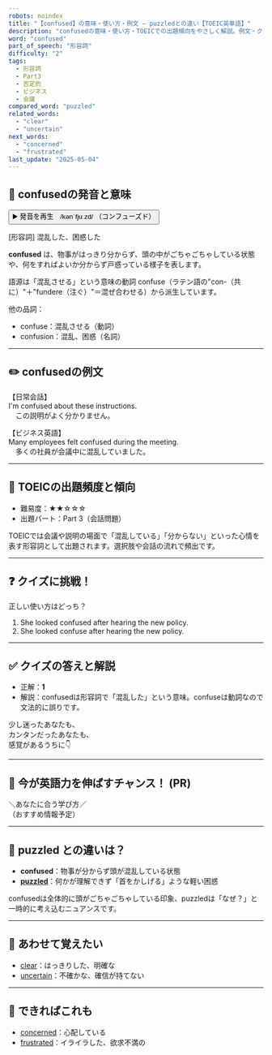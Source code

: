```yaml
---
robots: noindex
title: "【confused】の意味・使い方・例文 ― puzzledとの違い【TOEIC英単語】"
description: "confusedの意味・使い方・TOEICでの出題傾向をやさしく解説。例文・クイズ付きでpuzzledとの違いもわかりやすく学べます。"
word: "confused"
part_of_speech: "形容詞"
difficulty: "2"
tags:
  - 形容詞
  - Part3
  - 否定的
  - ビジネス
  - 会議
compared_word: "puzzled"
related_words:
  - "clear"
  - "uncertain"
next_words:
  - "concerned"
  - "frustrated"
last_update: "2025-05-04"
---
```


## 🔰 confusedの発音と意味

<button class="play-audio" onclick="playTTS('confused')">
  <span class="play-audio-main">
    ▶️ 発音を再生　/kənˈfjuːzd/
  </span>
  <span class="play-audio-sub">
    （コンフューズド）
  </span>
</button>

[形容詞] 混乱した、困惑した

**confused** は、物事がはっきり分からず、頭の中がごちゃごちゃしている状態や、何をすればよいか分からず戸惑っている様子を表します。

語源は「混乱させる」という意味の動詞 confuse（ラテン語の"con-（共に）"＋"fundere（注ぐ）"＝混ぜ合わせる）から派生しています。

他の品詞：  
- confuse：混乱させる（動詞）
- confusion：混乱、困惑（名詞）

---

## ✏️ confusedの例文

【日常会話】  
I'm confused about these instructions.  
　この説明がよく分かりません。

【ビジネス英語】  
Many employees felt confused during the meeting.  
　多くの社員が会議中に混乱していました。

---

## 🎯 TOEICの出題頻度と傾向

- 難易度：★★☆☆☆
- 出題パート：Part 3（会話問題）

TOEICでは会議や説明の場面で「混乱している」「分からない」といった心情を表す形容詞として出題されます。選択肢や会話の流れで頻出です。

---

## ❓ クイズに挑戦！

正しい使い方はどっち？

1. She looked confused after hearing the new policy.  
2. She looked confuse after hearing the new policy.

---

## ✅ クイズの答えと解説

- 正解：**1**
- 解説：confusedは形容詞で「混乱した」という意味。confuseは動詞なので文法的に誤りです。

少し迷ったあなたも、  
カンタンだったあなたも、  
感覚があるうちに👇️

---

## 🚀 今が英語力を伸ばすチャンス！ (PR)

<div class="info-center">
＼あなたに合う学び方／<br>  
（おすすめ情報予定）
</div>

---

## 🤔  puzzled との違いは？

- **confused**：物事が分からず頭が混乱している状態
- **[puzzled](/word/puzzled)**：何かが理解できず「首をかしげる」ような軽い困惑

confusedは全体的に頭がごちゃごちゃしている印象、puzzledは「なぜ？」と一時的に考え込むニュアンスです。

---

## 🧩 あわせて覚えたい

- [clear](/word/clear)：はっきりした、明確な
- [uncertain](/word/uncertain)：不確かな、確信が持てない

---

## 📖 できればこれも

- [concerned](/word/concerned)：心配している
- [frustrated](/word/frustrated)：イライラした、欲求不満の


<!-- cvid: aid25_bid03 -->
